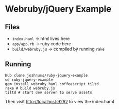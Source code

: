 # Webruby/jQuery Example

## Files

- `index.haml` -> html lives here
- `app/app.rb` -> ruby code here
- `build/webruby.js` -> compiled by running `rake`

## Running

    hub clone joshnuss/ruby-jquery-example
    cd ruby-jquery-example
    gem install webruby haml coffeescript tiltd
    rake # build webruby.js
    tiltd # start dev server to serve assets

Then visit [http://localhost:9292](http://localhost:9292) to view the index.haml
